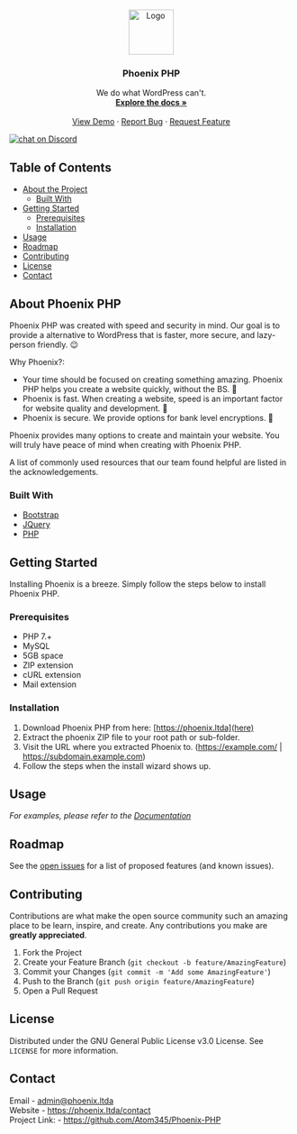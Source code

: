 <!-- PROJECT LOGO -->
<br />
<p align="center">
  <a href="https://phoenix.ltda">
    <img src="https://cdn.discordapp.com/attachments/696883408168681482/793637431127703602/phoenix_1.png" alt="Logo" width="80" height="80">
  </a>

  <h3 align="center">Phoenix PHP</h3>

  <p align="center">
    We do what WordPress can't.
    <br />
    <a href="https://phoenix.ltda/docsV2"><strong>Explore the docs »</strong></a>
    <br />
    <br />
    <a href="https://phoenix.ltda/demo">View Demo</a>
    ·
    <a href="https://github.com/AtomDev345/Phoenix-CMS/issues">Report Bug</a>
    ·
    <a href="https://github.com/AtomDev345/Phoenix-CMS/issues">Request Feature</a>
  </p>
   <a href="https://discord.gg/nmJ76hN">
        <img src="https://img.shields.io/discord/748441865002680410?logo=discord"
            alt="chat on Discord"></a>
</p>

<!-- TABLE OF CONTENTS -->
## Table of Contents

* [About the Project](#about-the-project)
  * [Built With](#built-with)
* [Getting Started](#getting-started)
  * [Prerequisites](#prerequisites)
  * [Installation](#installation)
* [Usage](#usage)
* [Roadmap](#roadmap)
* [Contributing](#contributing)
* [License](#license)
* [Contact](#contact)



<!-- ABOUT THE PROJECT -->
## About Phoenix PHP

Phoenix PHP was created with speed and security in mind. Our goal is to provide a alternative to WordPress that is faster, more secure, and lazy-person friendly. 😉

Why Phoenix?:
* Your time should be focused on creating something amazing. Phoenix PHP helps you create a website quickly, without the BS. 🎨
* Phoenix is fast. When creating a website, speed is an important factor for website quality and development. 🚆
* Phoenix is secure. We provide options for bank level encryptions. 🔐

Phoenix provides many options to create and maintain your website. You will truly have peace of mind when creating with Phoenix PHP.

A list of commonly used resources that our team found helpful are listed in the acknowledgements.

### Built With
* [Bootstrap](https://getbootstrap.com)
* [JQuery](https://jquery.com)
* [PHP](https://www.php.net/)


<!-- GETTING STARTED -->
## Getting Started

Installing Phoenix is a breeze. Simply follow the steps below to install Phoenix PHP.

### Prerequisites
* PHP 7.+
* MySQL 
* 5GB space
* ZIP extension
* cURL extension
* Mail extension

### Installation

1. Download Phoenix PHP from here: [https://phoenix.ltda](here)
2. Extract the phoenix ZIP file to your root path or sub-folder.
3. Visit the URL where you extracted Phoenix to. (https://example.com/ | https://subdomain.example.com)
4. Follow the steps when the install wizard shows up.

<!-- USAGE EXAMPLES -->
## Usage

_For examples, please refer to the [Documentation](https://phoenix.ltda/docsV2)_

<!-- ROADMAP -->
## Roadmap

See the [open issues](https://github.com/othneildrew/Best-README-Template/issues) for a list of proposed features (and known issues).

<!-- CONTRIBUTING -->
## Contributing

Contributions are what make the open source community such an amazing place to be learn, inspire, and create. Any contributions you make are **greatly appreciated**.

1. Fork the Project
2. Create your Feature Branch (`git checkout -b feature/AmazingFeature`)
3. Commit your Changes (`git commit -m 'Add some AmazingFeature'`)
4. Push to the Branch (`git push origin feature/AmazingFeature`)
5. Open a Pull Request

<!-- LICENSE -->
## License

Distributed under the GNU General Public License v3.0 License. See `LICENSE` for more information.

<!-- CONTACT -->
## Contact

Email - admin@phoenix.ltda
<br>
Website - https://phoenix.ltda/contact
<br>
Project Link: - https://github.com/Atom345/Phoenix-PHP
